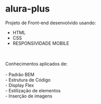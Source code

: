 # alura-plus


Projeto de Front-end desenvolvido usando:
 - HTML 
 - CSS
 - RESPONSIVIDADE MOBILE
 <br>
 <br>
 Conhecimentos aplicados de: 
 <br>
 <br>
 - Padrão BEM
 <br>
 - Estrutura de Código
 <br>
 - Display Flex
 <br>
 - Estilização de elementos
 <br>
 - Inserção de imagens 
 <br>
